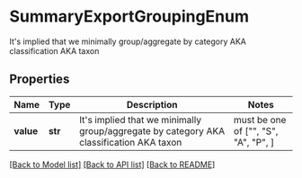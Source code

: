 # SummaryExportGroupingEnum

It's implied that we minimally group/aggregate by category AKA classification AKA taxon 

## Properties
Name | Type | Description | Notes
------------ | ------------- | ------------- | -------------
**value** | **str** | It&#39;s implied that we minimally group/aggregate by category AKA classification AKA taxon  |  must be one of ["", "S", "A", "P", ]

[[Back to Model list]](../README.md#documentation-for-models) [[Back to API list]](../README.md#documentation-for-api-endpoints) [[Back to README]](../README.md)


